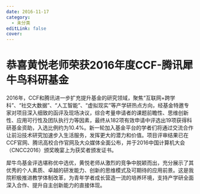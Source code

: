```yaml
---
date: 2016-11-17
category:
  - 未分类
editLink: false
cover: 
---
```



# 恭喜黄悦老师荣获2016年度CCF-腾讯犀牛鸟科研基金

2016年，CCF和腾讯进一步扩充提升基金的研究领域，聚焦“互联网+跨学科”、“社交大数据”、“人工智能”、“虚拟现实”等产学研热点方向，经基金特邀专家对项目深入细致的函评及现场决议，综合考量申请者的课题前瞻性、思维创新性、应用可行性及团队执行力等因素，最终从182项有效申请中评选出19项获得科研基金资助，入选比例约为10.4%。新一轮加入基金平台的学者们将通过交流合作让前沿技术研究加速步入生活服务，发挥更大的潜力和价值。项目评审结果已在CCF官网、腾讯高校合作官网及大众媒体全面公布，并于2016中国计算机大会（CNCC2016）颁奖晚宴上为获奖者颁发证书。


<!-- more -->


犀牛鸟基金评选堪称优中选优，黄悦老师从激烈的竞争中脱颖而出，充分展示了其优秀的个人素质、卓越的研发能力、创新的思维模式及可期待的应用前景。这是我院积极推进教学体制改革，为青年学者成长营造一流的培养环境，支持产学研全面深入合作、提升自主创新能力的直接体现。

